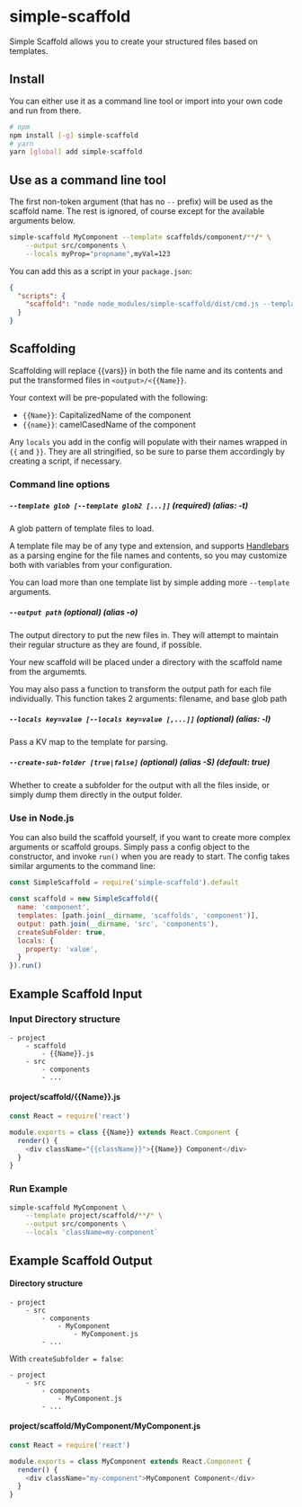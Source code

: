 # simple-scaffold
Simple Scaffold allows you to create your structured files based on templates.

## Install
You can either use it as a command line tool or import into your own code and run from there.

```bash
# npm
npm install [-g] simple-scaffold
# yarn
yarn [global] add simple-scaffold
```

## Use as a command line tool
The first non-token argument (that has no `--` prefix) will be used as the scaffold name.
The rest is ignored, of course except for the available arguments below.

```bash
simple-scaffold MyComponent --template scaffolds/component/**/* \
    --output src/components \
    --locals myProp="propname",myVal=123
```

You can add this as a script in your `package.json`:

```json
{
  "scripts": {
    "scaffold": "node node_modules/simple-scaffold/dist/cmd.js --template scaffolds/component/**/* --output src/components --locals myProp=\"propname\",myVal=123"
  }
}
```

## Scaffolding
Scaffolding will replace {{vars}} in both the file name and its contents and put the transformed files
in `<output>/<{{Name}}`.

Your context will be pre-populated with the following:
- `{{Name}}`: CapitalizedName of the component
- `{{name}}`: camelCasedName of the component

Any `locals` you add in the config will populate with their names wrapped in `{{` and `}}`.
They are all stringified, so be sure to parse them accordingly by creating a script, if necessary.

### Command line options
##### `--template glob [--template glob2 [...]]` (required) (alias: -t)
A glob pattern of template files to load.

A template file may be of any type and extension, and supports [Handlebars](https://handlebarsjs.com) as a parsing engine for the file names and contents, so you may customize both with variables from your configuration.

You can load more than one template list by simple adding more `--template` arguments.

##### `--output path` (optional) (alias -o)
The output directory to put the new files in. They will attempt to maintain their regular structure as they are found, if possible.

Your new scaffold will be placed under a directory with the scaffold name from the argumemts.

You may also pass a function to transform the output path for each file individually.
This function takes 2 arguments: filename, and base glob path

##### `--locals key=value [--locals key=value [,...]]` (optional) (alias: -l)
Pass a KV map to the template for parsing.

##### `--create-sub-folder [true|false]` (optional) (alias -S) (default: true)
Whether to create a subfolder for the output with all the files inside, or simply dump them directly in the output folder.

#####

### Use in Node.js
You can also build the scaffold yourself, if you want to create more complex arguments or scaffold groups.
Simply pass a config object to the constructor, and invoke `run()` when you are ready to start.
The config takes similar arguments to the command line:

```javascript
const SimpleScaffold = require('simple-scaffold').default

const scaffold = new SimpleScaffold({
  name: 'component',
  templates: [path.join(__dirname, 'scaffolds', 'component')],
  output: path.join(__dirname, 'src', 'components'),
  createSubFolder: true,
  locals: {
    property: 'value',
  }
}).run()
```

## Example Scaffold Input

### Input Directory structure
```
- project
    - scaffold
        - {{Name}}.js
    - src
        - components
        - ...
```

#### project/scaffold/{{Name}}.js
```js
const React = require('react')

module.exports = class {{Name}} extends React.Component {
  render() {
    <div className="{{className}}">{{Name}} Component</div>
  }
}
```

### Run Example
```bash
simple-scaffold MyComponent \
    --template project/scaffold/**/* \
    --output src/components \
    --locals 'className=my-component`
```

## Example Scaffold Output
#### Directory structure
```
- project
    - src
        - components
            - MyComponent
                - MyComponent.js
        - ...
```

With `createSubfolder = false`:
```
- project
    - src
        - components
            - MyComponent.js
        - ...
```

#### project/scaffold/MyComponent/MyComponent.js
```js
const React = require('react')

module.exports = class MyComponent extends React.Component {
  render() {
    <div className="my-component">MyComponent Component</div>
  }
}
```
